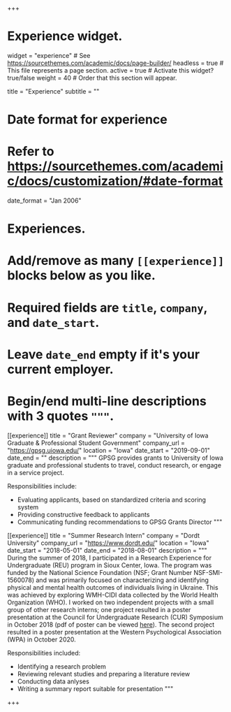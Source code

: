 +++
# Experience widget.
widget = "experience"  # See https://sourcethemes.com/academic/docs/page-builder/
headless = true  # This file represents a page section.
active = true  # Activate this widget? true/false
weight = 40  # Order that this section will appear.

title = "Experience"
subtitle = ""

# Date format for experience
#   Refer to https://sourcethemes.com/academic/docs/customization/#date-format
date_format = "Jan 2006"

# Experiences.
#   Add/remove as many `[[experience]]` blocks below as you like.
#   Required fields are `title`, `company`, and `date_start`.
#   Leave `date_end` empty if it's your current employer.
#   Begin/end multi-line descriptions with 3 quotes `"""`.

 [[experience]]
  title = "Grant Reviewer"
  company = "University of Iowa Graduate & Professional Student Government"
  company_url = "https://gpsg.uiowa.edu/"
  location = "Iowa"
  date_start = "2019-09-01"
  date_end = ""
  description = """
  GPSG provides grants to University of Iowa graduate and professional students to travel, conduct research, or engage in a service project.
  
  Responsibilities include:
  
  * Evaluating applicants, based on standardized criteria and scoring system
  * Providing constructive feedback to applicants 
  * Communicating funding recommendations to GPSG Grants Director
  """

[[experience]]
  title = "Summer Research Intern"
  company = "Dordt University"
  company_url = "https://www.dordt.edu/"
  location = "Iowa"
  date_start = "2018-05-01"
  date_end = "2018-08-01"
  description = """
During the summer of 2018, I participated in a Research Experience for Undergraduate (REU) program in Sioux Center, Iowa. The program was funded by the National Science Foundation (NSF; Grant Number NSF-SMI-1560078) and was primarily focused on characterizing and identifying physical and mental health outcomes of individuals living in Ukraine. This was achieved by exploring WMH-CIDI data collected by the World Health Organization (WHO). I worked on two independent projects with a small group of other research interns; one project resulted in a poster presentation at the Council for Undergraduate Research (CUR) Symposium in October 2018 (pdf of poster can be viewed [here](https://docs.google.com/gview?url=https://github.com/alfonso-martinez/IED_CUR2018/raw/master/IED%20Poster%20(REU%20CUR%202018)%20%5BFinal%5D.pdf)). The second project resulted in a poster presentation at the Western Psychological Association (WPA) in October 2020.

Responsibilities included:
  
  * Identifying a research problem
  * Reviewing relevant studies and preparing a literature review
  * Conducting data anlyses
  * Writing a summary report suitable for presentation
  """
  
+++
